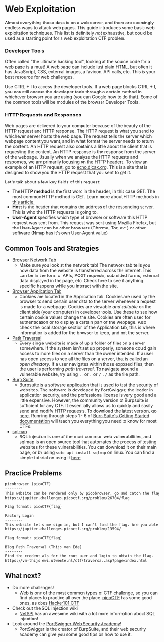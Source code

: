 # Web Exploitation
Almost everything these days is on a web server, and there are seemingly endless ways to attack web pages. This guide introduces some basic web exploitation techniques. This list is definitely *not* exhaustive, but could be used as a starting point for a web exploitation CTF problem.

### Developer Tools
Often called "the ultimate hacking tool", looking at the source code for a web page is a must! A web page can include just plain HTML, but often it has JavaScript, CSS, external images, a favicon, API calls, etc. This is your best resource for web challenges.

Use CTRL + I to access the developer tools. If a web page blocks CTRL + I, you can still access the developer tools through a certain method in whichever browser you are using (you can Google how to do that). Some of the common tools will be modules of the browser Developer Tools.

### HTTP Requests and Responses

Web pages are delivered to your computer because of the beauty of the HTTP request and HTTP response. The HTTP request is what you send to whichever server hosts the web page. The request tells the server which webpage content you want, and in what format the server needs to return the content. An HTTP request also contains a little about the client that is requesting the content. An HTTP response is the response from the server of the webpage. Usually when we analyze the HTTP requests and responses, we are primarily focusing on the HTTP headers. To view an example of an HTTP request, go to [echo.dicax.org](https://echo.dicax.org). This is a site that is designed to show you the HTTP request that you sent to get it. 

Let's talk about a few key fields of this request:
* The **HTTP method** is the first word in the header, in this case GET. The most common HTTP method is GET. Learn more about HTTP methods in [this article.](https://developer.mozilla.org/en-US/docs/Web/HTTP/Methods)
* **Host** is the header that contains the address of the responding server. This is who the HTTP requests is going to.
* **User-Agent** specifies which type of browser or software this HTTP request was sent from. This request was sent using Mozilla Firefox, but the User-Agent can be other browsers (Chrome, Tor, etc.) or other software (Nmap has it's own User-Agent value)

## Common Tools and Strategies

* [Browser Network Tab](https://developer.chrome.com/docs/devtools/network/)
    * Make sure you look at the network tab! The network tab tells you how data from the website is transferred across the internet. This can be in the form of APIs, POST requests, submitted forms, external data displayed in the page, etc. Check here to see if anything specific happens while you interact with the site.
* [Browser Application Tab](https://developer.chrome.com/docs/devtools/#application)
    * Cookies are located in the Application tab. Cookies are used by the browser to send certain user data to the server whenever a request is made for a webpage. Cookies are viewable *and editable* on the client side (your computer) in developer tools. Use these to see how certain cookie values change the site. Cookies are often used for authentication or to display a certain part of the webpage. Also check the local storage section of the Application tab, this is where information is added for the browser to keep, and not the server.
* [Path Traversal](https://en.wikipedia.org/wiki/Directory_traversal_attack)
    * Every single website is made of up a folder of files on a server somewhere. If the system isn't set up properly, someone could gain access to more files on a server than the owner intended. If a user has open access to see all the files on a server, that is called an *open directory*. If a user navigates within those exposed files, then the user is performing *path traversal*. To navigate around a vulnerable website, try using `..` or `.` or `/../` as the file path.
* [Burp Suite](https://portswigger.net/burp)
    * Burpsuite is a software application that is used to test the security of websites. The software is developed by PortSwigger, the leader in application security, and the professional license is very good and a little expensive. However, the community version of Burpsuite is sufficient for any CTF. It essentially allows us to quickly and easily send and modify HTTP requests. To download the latest version, go [here](https://portswigger.net/burp/releases/professional-community-2023-10-2-4?requestededition=community&requestedplatform=). Running through steps 1 - 6 of [Burp Suite's Getting Started documentation](https://portswigger.net/burp/documentation/desktop/getting-started) will teach you everything you need to know for most CTFs. 
* [sqlmap](https://sqlmap.org)
    * SQL injection is one of the most common web vulnerabilities, and sqlmap is an open source tool that automates the process of testing websites for these vulnerabilities. You can download it on their main page, or by using `sudo apt install sqlmap` on linux. You can find a simple tutorial on using it [here](https://hackertarget.com/sqlmap-tutorial/#:~:text=sqlmap.py%20%2Dhh-,Running%20SQLmap,-Simple%20HTTP%20GET)


## Practice Problems

```md
picobrowser (picoCTF)
--------
This website can be rendered only by picobrowser, go and catch the flag!
https://jupiter.challenges.picoctf.org/problem/26704/flag

Flag format: picoCTF{flag}
```

```md
Factory Login
--------
This website let's me sign in, but I can't find the flag. Are you able to help?
https://jupiter.challenges.picoctf.org/problem/13594/

Flag format: picoCTF{flag}
```

```md
Blog Path Traversal (Thijs van Ede)
--------
Find the credentials for the root user and login to obtain the flag.
https://vm-thijs.ewi.utwente.nl/ctf/traversal.asp?page=index.html
```

## What next?

* Do more challenges!
    * Web is one of the most common types of CTF challenge, so you can find places to practice all over the place. [picoCTF](https://picoctf.org/]) has some good ones, as does [Hacker101 CTF](https://ctf.hacker101.com/about)
* Check out the SQL injection wiki
    * [NetSPI](https://sqlwiki.netspi.com/) has an awesome wiki with a lot more information about SQL injection!
* Look around the [PortSwigger Web Security Academy](https://portswigger.net/web-security/all-materials)!
    * PortSwigger is the creator of BurpSuite, and their web security academy can give you some good tips on how to use it. 